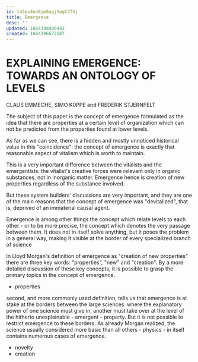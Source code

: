 ```yaml
---
id: t45ez4nn8jm6agjhegt7fhj
title: Emergence
desc: ''
updated: 1664398406442
created: 1664396672587
---
```


# EXPLAINING EMERGENCE: TOWARDS AN ONTOLOGY OF LEVELS
CLAUS EMMECHE, SIMO K0PPE and FREDERIK STJERNFELT


The subject of this paper is the concept of emergence formulated as the idea that there are properties at a certain level of organization which can not be predicted from the properties found at lower levels.


As far as we can see, there is a hidden and mostly unnoticed historical value in this "coincidence": the concept of emergence is exactly that reasonable aspect of vitalism which is worth to maintain.


This is a very important difference between the vitalists and the emergentists: the vitalist's creative forces were relevant only in organic substances, not in inorganic matter. Emergence hence is creation of new properties regardless of the substance involved.


But these system builders' discussions are very important, and they are one of the main reasons that the concept of emergence was "devitalized", that is, deprived of an immaterial causal agent.


Emergence is among other things the concept which relate levels to each other - or to be more precise, the concept which denotes the very passage between them. It does not in itself solve anything, but it poses the problem in a general way, making it visible at the border of every specialized branch of science


In Lloyd Morgan's definition of emergence as "creation of new properties" there are three key words: "properties", "new" and "creation". By a more detailed discussion of these key concepts, it is possible to grasp the primary topics in the concept of emergence.

- properties

second, and more commonly used definition, tells us that emergence is at stake at the borders between the large sciences: where the explanatory power of one science must give in, another must take over at the level of the hitherto unexplainable - emergent - property. But it is not possible to restrict emergence to these borders. As already Morgan realized, the science usually considered more basic than all others - physics - in itself contains numerous cases of emergence.


- novelty
- creation

